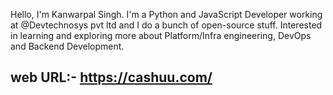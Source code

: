 Hello,
I'm Kanwarpal Singh.
I'm a Python and JavaScript Developer working at @Devtechnosys pvt ltd and I do a bunch of open-source stuff.
Interested in learning and exploring more about Platform/Infra engineering, DevOps and Backend Development.

## web URL:- https://cashuu.com/